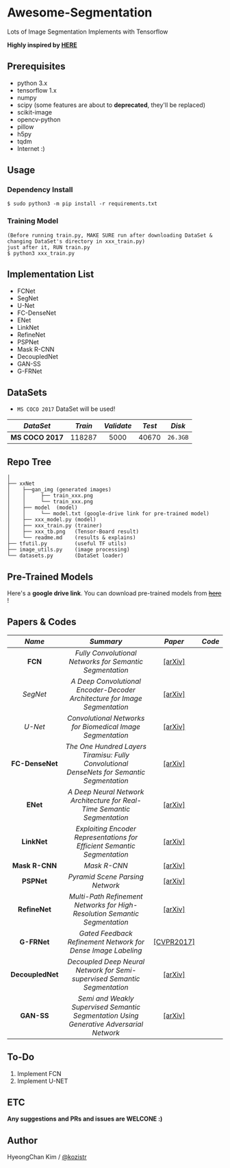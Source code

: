 # Awesome-Segmentation
Lots of Image Segmentation Implements with Tensorflow

**Highly inspired by [HERE](https://meetshah1995.github.io/semantic-segmentation/deep-learning/pytorch/visdom/2017/06/01/semantic-segmentation-over-the-years.html)**

## Prerequisites
* python 3.x
* tensorflow 1.x
* numpy
* scipy (some features are about to **deprecated**, they'll be replaced)
* scikit-image
* opencv-python
* pillow
* h5py
* tqdm
* Internet :)

## Usage
### Dependency Install
    $ sudo python3 -m pip install -r requirements.txt
### Training Model
    (Before running train.py, MAKE SURE run after downloading DataSet & changing DataSet's directory in xxx_train.py)
    just after it, RUN train.py
    $ python3 xxx_train.py

## Implementation List
* FCNet
* SegNet
* U-Net
* FC-DenseNet
* ENet
* LinkNet
* RefineNet
* PSPNet
* Mask R-CNN
* DecoupledNet
* GAN-SS
* G-FRNet

## DataSets
* ``MS COCO 2017`` DataSet will be used!

*DataSet* | *Train* | *Validate* | *Test* | *Disk*
:---: | :---: | :---: | :---: | :---: |
**MS COCO 2017** | 118287 | 5000 | 40670 | ``26.3GB``

## Repo Tree
```
│
├── xxNet
│    ├──gan_img (generated images)
│    │     ├── train_xxx.png
│    │     └── train_xxx.png
│    ├── model  (model)
│    │     └── model.txt (google-drive link for pre-trained model)
│    ├── xxx_model.py (model)
│    ├── xxx_train.py (trainer)
│    ├── xxx_tb.png   (Tensor-Board result)
│    └── readme.md    (results & explains)
├── tfutil.py         (useful TF utils)
├── image_utils.py    (image processing)
└── datasets.py       (DataSet loader)
```

## Pre-Trained Models

Here's a **google drive link**. You can download pre-trained models from [~~here~~]() !

## Papers & Codes

*Name* | *Summary* | *Paper* | *Code*
:---: | :---: | :---: | :---:
**FCN** | *Fully Convolutional Networks for Semantic Segmentation* | [[arXiv]](https://arxiv.org/abs/1411.4038) |
*SegNet* | *A Deep Convolutional Encoder-Decoder Architecture for Image Segmentation* | [[arXiv]](https://arxiv.org/abs/1511.00561) |
*U-Net* | *Convolutional Networks for Biomedical Image Segmentation* | [[arXiv]](https://arxiv.org/abs/1505.04597) | 
**FC-DenseNet** | *The One Hundred Layers Tiramisu: Fully Convolutional DenseNets for Semantic Segmentation* | [[arXiv]](https://arxiv.org/abs/1611.09326) |
**ENet** | *A Deep Neural Network Architecture for Real-Time Semantic Segmentation* | [[arXiv]](https://arxiv.org/abs/1606.02147) |
**LinkNet** | *Exploiting Encoder Representations for Efficient Semantic Segmentation* | [[arXiv]](https://arxiv.org/abs/1707.03718) |
**Mask R-CNN** | *Mask R-CNN* | [[arXiv]](https://arxiv.org/abs/1703.06870) |
**PSPNet** | *Pyramid Scene Parsing Network* | [[arXiv]](https://arxiv.org/abs/1612.01105) |
**RefineNet** | *Multi-Path Refinement Networks for High-Resolution Semantic Segmentation* | [[arXiv]](https://arxiv.org/abs/1611.06612) |
**G-FRNet** | *Gated Feedback Refinement Network for Dense Image Labeling* | [[CVPR2017]](http://www.cs.umanitoba.ca/~ywang/papers/cvpr17.pdf) |
**DecoupledNet** | *Decoupled Deep Neural Network for Semi-supervised Semantic Segmentation* | [[arXiv]](https://arxiv.org/abs/1506.04924) |
**GAN-SS** | *Semi and Weakly Supervised Semantic Segmentation Using Generative Adversarial Network* | [[arXiv]](https://arxiv.org/abs/1703.09695) |

## To-Do
1. Implement FCN
2. Implement U-NET

## ETC

**Any suggestions and PRs and issues are WELCONE :)**

## Author
HyeongChan Kim / [@kozistr](http://kozistr.tech)
